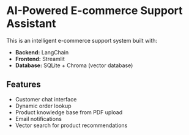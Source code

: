# AI-Powered E-commerce Support Assistant

This is an intelligent e-commerce support system built with:

- **Backend:** LangChain  
- **Frontend:** Streamlit  
- **Database:** SQLite + Chroma (vector database)  

## Features

- Customer chat interface  
- Dynamic order lookup  
- Product knowledge base from PDF upload  
- Email notifications  
- Vector search for product recommendations  
